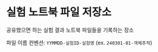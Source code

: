# 실험 노트북 파일 저장소

공유했으면 하는 실험 결과 노트북 파일들을 기록하는 장소

파일 이름 컨벤션: `YYMMDD-실험ID-실험명` (ex. `240301-01-객체추적`)